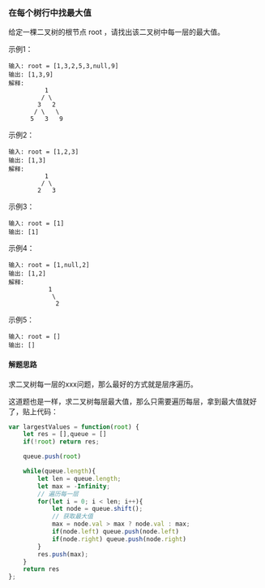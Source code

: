### 在每个树行中找最大值

给定一棵二叉树的根节点 root ，请找出该二叉树中每一层的最大值。

示例1：
```
输入: root = [1,3,2,5,3,null,9]
输出: [1,3,9]
解释:
          1
         / \
        3   2
       / \   \  
      5   3   9 
```

示例2：
```
输入: root = [1,2,3]
输出: [1,3]
解释:
          1
         / \
        2   3
```

示例3：
```
输入: root = [1]
输出: [1]
```
示例4：
```
输入: root = [1,null,2]
输出: [1,2]
解释:      
           1 
            \
             2     
```
示例5：
```
输入: root = []
输出: []
```

#### 解题思路
求二叉树每一层的xxx问题，那么最好的方式就是层序遍历。

这道题也是一样，求二叉树每层最大值，那么只需要遍历每层，拿到最大值就好了，贴上代码：
```JavaScript
var largestValues = function(root) {
    let res = [],queue = []
    if(!root) return res;

    queue.push(root)

    while(queue.length){
        let len = queue.length;
        let max = -Infinity;
        // 遍历每一层
        for(let i = 0; i < len; i++){
            let node = queue.shift();
            // 获取最大值
            max = node.val > max ? node.val : max;
            if(node.left) queue.push(node.left)
            if(node.right) queue.push(node.right)
        }
        res.push(max);
    }
    return res
};
```
